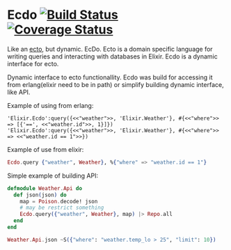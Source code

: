 Ecdo [![Build Status](https://travis-ci.org/xerions/ecdo.svg)](https://travis-ci.org/xerions/ecdo) [![Coverage Status](https://coveralls.io/repos/xerions/ecdo/badge.svg?branch=master&service=github)](https://coveralls.io/github/xerions/ecdo?branch=master)
====

Like an [ecto](https://github.com/elixir-lang/ecto), but dynamic. EcDo.
Ecto is a domain specific language for writing queries and interacting with databases in Elixir.
Ecdo is a dynamic interface for ecto.

Dynamic interface to ecto functionallity. Ecdo was build for accessing it from erlang(elixir need to be in path)
or simplify building dynamic interface, like API.

Example of using from erlang:

```
'Elixir.Ecdo':query({<<"weather">>, 'Elixir.Weather'}, #{<<"where">> => [{'==', <<"weather.id">>, 1}]})
'Elixir.Ecdo':query({<<"weather">>, 'Elixir.Weather'}, #{<<"where">> => <<"weather.id == 1">>})
```

Example of use from elixir:

```elixir
Ecdo.query {"weather", Weather}, %{"where" => "weather.id == 1"}
```

Simple example of building API:

```elixir
defmodule Weather.Api do
  def json(json) do
    map = Poison.decode! json
    # may be restrict something
    Ecdo.query({"weather", Weather}, map) |> Repo.all
  end
end

Weather.Api.json ~S({"where": "weather.temp_lo > 25", "limit": 10})
```
